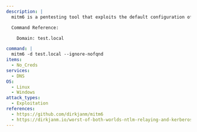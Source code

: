 ```yaml
---
description: |
  mitm6 is a pentesting tool that exploits the default configuration of Windows to take over the default DNS server. It does this by replying to DHCPv6 messages, providing victims with a link-local IPv6 address and setting the attackers host as default DNS server. The following command will respond to DHCPv6 messages and set the DNS server to the attack host IP. Leverage this command with ntlmrelayx.py to capture the WPAD configuration requests. 

  Command Reference:

  	Domain: test.local

command: |
  mitm6 -d test.local --ignore-nofqnd
items:
  - No_Creds
services:
  - DNS
OS:
  - Linux
  - Windows
attack_types:
  - Exploitation
references:
  - https://github.com/dirkjanm/mitm6
  - https://dirkjanm.io/worst-of-both-worlds-ntlm-relaying-and-kerberos-delegation/
---
```

